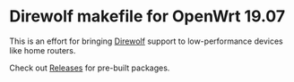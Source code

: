 # Direwolf makefile for OpenWrt 19.07
This is an effort for bringing [Direwolf](https://github.com/wb2osz/direwolf/) support to low-performance devices like home routers.

Check out [Releases](https://github.com/Luceoria/openwrt-direwolf/releases) for pre-built packages.
